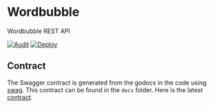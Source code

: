 
# Wordbubble

Wordbubble REST API

[![Audit](https://github.com/bchadwic/wordbubble/actions/workflows/audit.yml/badge.svg)](https://github.com/bchadwic/wordbubble/actions/workflows/audit.yml) [![Deploy](https://github.com/bchadwic/wordbubble/actions/workflows/deploy.yml/badge.svg)](https://github.com/bchadwic/wordbubble/actions/workflows/deploy.yml)

## Contract

The Swagger contract is generated from the godocs in the code using [swag](https://github.com/swaggo/swag). This contract can be found in the `docs` folder. Here is the latest [contract](https://github.com/bchadwic/wordbubble/raw/main/docs/swagger.yaml).
